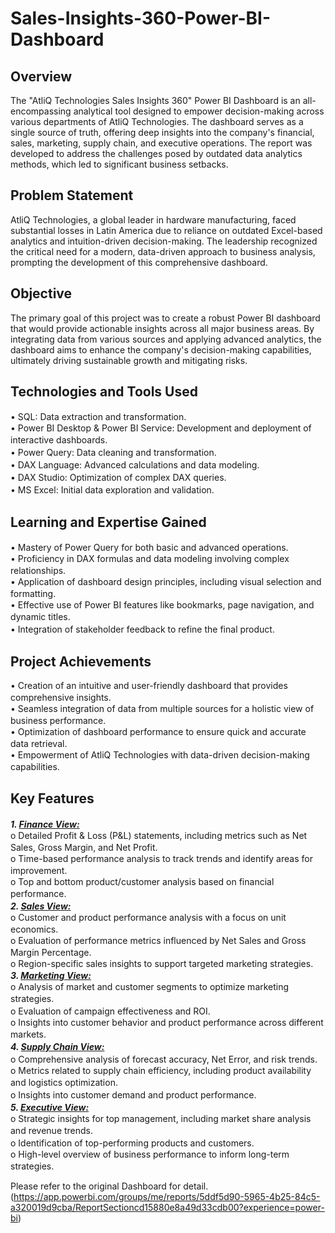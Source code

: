 # Sales-Insights-360-Power-BI-Dashboard

## Overview
The "AtliQ Technologies Sales Insights 360" Power BI Dashboard is an all-encompassing analytical tool designed to empower decision-making across various departments of AtliQ Technologies. The dashboard serves as a single source of truth, offering deep insights into the company's financial, sales, marketing, supply chain, and executive operations. The report was developed to address the challenges posed by outdated data analytics methods, which led to significant business setbacks.

## Problem Statement
AtliQ Technologies, a global leader in hardware manufacturing, faced substantial losses in Latin America due to reliance on outdated Excel-based analytics and intuition-driven decision-making. The leadership recognized the critical need for a modern, data-driven approach to business analysis, prompting the development of this comprehensive dashboard.

## Objective
The primary goal of this project was to create a robust Power BI dashboard that would provide actionable insights across all major business areas. By integrating data from various sources and applying advanced analytics, the dashboard aims to enhance the company's decision-making capabilities, ultimately driving sustainable growth and mitigating risks.

## Technologies and Tools Used
•	SQL: Data extraction and transformation.　<br />
•	Power BI Desktop & Power BI Service: Development and deployment of interactive dashboards.　<br />
•	Power Query: Data cleaning and transformation.　<br />
•	DAX Language: Advanced calculations and data modeling.　<br />
•	DAX Studio: Optimization of complex DAX queries.　<br />
•	MS Excel: Initial data exploration and validation.　<br />

## Learning and Expertise Gained
•	Mastery of Power Query for both basic and advanced operations.　<br />
•	Proficiency in DAX formulas and data modeling involving complex relationships.　<br />
•	Application of dashboard design principles, including visual selection and formatting.　<br />
•	Effective use of Power BI features like bookmarks, page navigation, and dynamic titles.　<br />
•	Integration of stakeholder feedback to refine the final product.　<br />

## Project Achievements
•	Creation of an intuitive and user-friendly dashboard that provides comprehensive insights.　<br />
•	Seamless integration of data from multiple sources for a holistic view of business performance.　<br />
•	Optimization of dashboard performance to ensure quick and accurate data retrieval.　<br />
•	Empowerment of AtliQ Technologies with data-driven decision-making capabilities.　<br />

## Key Features
***1.	_[Finance View:](https://github.com/saumya1904/AtliQ-Technologies-Sales-Insights-360-Power-BI-Dashboard/blob/main/FinanceView.png)_***　<br />
o	Detailed Profit & Loss (P&L) statements, including metrics such as Net Sales, Gross Margin, and Net Profit.　<br />
o	Time-based performance analysis to track trends and identify areas for improvement.　<br />
o	Top and bottom product/customer analysis based on financial performance.　<br />
***2.	_[Sales View:](https://github.com/saumya1904/AtliQ-Technologies-Sales-Insights-360-Power-BI-Dashboard/blob/main/SalesView.png)_***　<br />
o	Customer and product performance analysis with a focus on unit economics.　<br />
o	Evaluation of performance metrics influenced by Net Sales and Gross Margin Percentage.　<br />
o	Region-specific sales insights to support targeted marketing strategies.<br />
***3.	_[Marketing View:](https://github.com/saumya1904/AtliQ-Technologies-Sales-Insights-360-Power-BI-Dashboard/blob/main/MarketingView.png)_***　<br />
o	Analysis of market and customer segments to optimize marketing strategies.　<br />
o	Evaluation of campaign effectiveness and ROI.　<br />
o	Insights into customer behavior and product performance across different markets.　<br />
***4.	_[Supply Chain View:](https://github.com/saumya1904/AtliQ-Technologies-Sales-Insights-360-Power-BI-Dashboard/blob/main/SupplyChainView.png)_***　<br />
o	Comprehensive analysis of forecast accuracy, Net Error, and risk trends.　<br />
o	Metrics related to supply chain efficiency, including product availability and logistics optimization.　<br />
o	Insights into customer demand and product performance.　<br />
***5.	_[Executive View:](https://github.com/saumya1904/AtliQ-Technologies-Sales-Insights-360-Power-BI-Dashboard/blob/main/ExecutiveView.png)_***　<br />
o	Strategic insights for top management, including market share analysis and revenue trends.　<br />
o	Identification of top-performing products and customers.　<br />
o	High-level overview of business performance to inform long-term strategies.　<br />

Please refer to the original Dashboard for detail.<br />
(https://app.powerbi.com/groups/me/reports/5ddf5d90-5965-4b25-84c5-a320019d9cba/ReportSectioncd15880e8a49d33cdb00?experience=power-bi)
